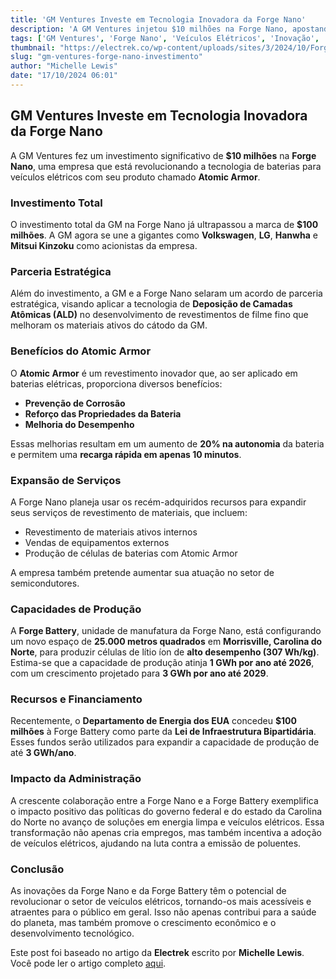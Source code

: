 ```yaml
---
title: 'GM Ventures Investe em Tecnologia Inovadora da Forge Nano'
description: 'A GM Ventures injetou $10 milhões na Forge Nano, apostando em baterias para EVs que aumentam autonomia e desempenho.'
tags: ['GM Ventures', 'Forge Nano', 'Veículos Elétricos', 'Inovação', 'Baterias']
thumbnail: "https://electrek.co/wp-content/uploads/sites/3/2024/10/Forge-Nano-GM.jpg?quality=82&strip=all&w=1600"
slug: "gm-ventures-forge-nano-investimento"
author: "Michelle Lewis"
date: "17/10/2024 06:01"
---
```


## GM Ventures Investe em Tecnologia Inovadora da Forge Nano

A GM Ventures fez um investimento significativo de **$10 milhões** na **Forge Nano**, uma empresa que está revolucionando a tecnologia de baterias para veículos elétricos com seu produto chamado **Atomic Armor**.

### Investimento Total
O investimento total da GM na Forge Nano já ultrapassou a marca de **$100 milhões**. A GM agora se une a gigantes como **Volkswagen**, **LG**, **Hanwha** e **Mitsui Kinzoku** como acionistas da empresa.

### Parceria Estratégica
Além do investimento, a GM e a Forge Nano selaram um acordo de parceria estratégica, visando aplicar a tecnologia de **Deposição de Camadas Atômicas (ALD)** no desenvolvimento de revestimentos de filme fino que melhoram os materiais ativos do cátodo da GM.

### Benefícios do Atomic Armor
O **Atomic Armor** é um revestimento inovador que, ao ser aplicado em baterias elétricas, proporciona diversos benefícios:

- **Prevenção de Corrosão**
- **Reforço das Propriedades da Bateria**
- **Melhoria do Desempenho**

Essas melhorias resultam em um aumento de **20% na autonomia** da bateria e permitem uma **recarga rápida em apenas 10 minutos**.

### Expansão de Serviços
A Forge Nano planeja usar os recém-adquiridos recursos para expandir seus serviços de revestimento de materiais, que incluem:
- Revestimento de materiais ativos internos
- Vendas de equipamentos externos
- Produção de células de baterias com Atomic Armor

A empresa também pretende aumentar sua atuação no setor de semicondutores.

### Capacidades de Produção
A **Forge Battery**, unidade de manufatura da Forge Nano, está configurando um novo espaço de **25.000 metros quadrados** em **Morrisville, Carolina do Norte**, para produzir células de lítio íon de **alto desempenho (307 Wh/kg)**. Estima-se que a capacidade de produção atinja **1 GWh por ano até 2026**, com um crescimento projetado para **3 GWh por ano até 2029**.

### Recursos e Financiamento
Recentemente, o **Departamento de Energia dos EUA** concedeu **$100 milhões** à Forge Battery como parte da **Lei de Infraestrutura Bipartidária**. Esses fundos serão utilizados para expandir a capacidade de produção de até **3 GWh/ano**.

### Impacto da Administração
A crescente colaboração entre a Forge Nano e a Forge Battery exemplifica o impacto positivo das políticas do governo federal e do estado da Carolina do Norte no avanço de soluções em energia limpa e veículos elétricos. Essa transformação não apenas cria empregos, mas também incentiva a adoção de veículos elétricos, ajudando na luta contra a emissão de poluentes.

### Conclusão
As inovações da Forge Nano e da Forge Battery têm o potencial de revolucionar o setor de veículos elétricos, tornando-os mais acessíveis e atraentes para o público em geral. Isso não apenas contribui para a saúde do planeta, mas também promove o crescimento econômico e o desenvolvimento tecnológico.

Este post foi baseado no artigo da **Electrek** escrito por **Michelle Lewis**. Você pode ler o artigo completo [aqui](https://electrek.co/2024/10/16/gm-ventures-invests-10m-in-forge-nanos-game-changing-ev-battery-technology/).